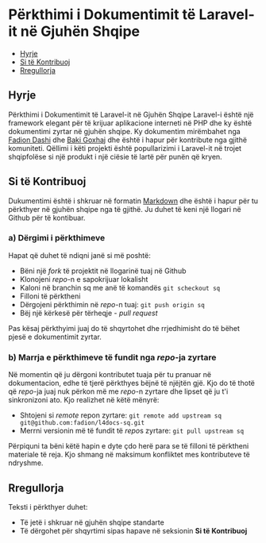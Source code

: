 # Përkthimi i Dokumentimit të Laravel-it në Gjuhën Shqipe

- [Hyrje](#hyrje)
- [Si të Kontribuoj](#si-te-kotribuoj)
- [Rregullorja](#rregullorja)

<a name="hyrje"></a>
## Hyrje

Përkthimi i Dokumentimit të Laravel-it në Gjuhën Shqipe
Laravel-i është një framework elegant për të krijuar aplikacione interneti në PHP dhe ky është dokumentimi zyrtar në gjuhën shqipe. Ky dokumentim mirëmbahet nga [Fadion Dashi](https://twitter.com/jonidashi) dhe [Baki Goxhaj](https://twitter.com/banago) dhe është i hapur për kontribute nga gjithë komuniteti. Qëllimi i këti projekti është popullarizimi i Laravel-it në trojet shqipfolëse si një produkt i një ciësie të lartë për punën që kryen.

<a name="si-te-kotribuoj"></a>
## Si të Kontribuoj

Dukumentimi është i shkruar në formatin [Markdown](http://daringfireball.net/projects/markdown/) dhe është i hapur për tu përkthyer në gjuhën shqipe nga të gjithë. Ju duhet të keni një llogari në Github për të kontibuar. 

### a) Dërgimi i përkthimeve
 
Hapat që duhet të ndiqni janë si më poshtë:

 - Bëni një _fork_ të projektit në llogarinë tuaj në Github
 - Klonojeni _repo_-n e sapokrijuar lokalisht
 - Kaloni në branchin sq me anë të komandës `git scheckout sq`
 - Filloni të përktheni  
 - Dërgojeni përkthimin në _repo_-n tuaj: `git push origin sq` 
 - Bëj një kërkesë për tërheqje - _pull request_
 
Pas kësaj përkthyimi juaj do të shqyrtohet dhe rrjedhimisht do të bëhet pjesë e dokumentimit zyrtar. 

### b) Marrja e përkthimeve të fundit nga *repo*-ja zyrtare

Në momentin që ju dërgoni kontributet tuaja për tu pranuar në dokumentacion, edhe të tjerë përkthyes bëjnë të njëjtën gjë. Kjo do të thotë që *repo*-ja juaj nuk përkon më me *repo*-n zyrtare dhe lipset që ju t'i sinkronizoni ato. Kjo realizhet në këtë mënyrë:

 - Shtojeni si *remote* repon zyrtare: `git remote add upstream sq git@github.com:fadion/l4docs-sq.git`
 - Merrni versionin më të fundit të *repo*s zyrtare: `git pull upstream sq`
 
Përpiquni ta bëni këtë hapin e dyte çdo herë para se të filloni të përktheni materiale të reja. Kjo shmang në maksimum konfliktet mes kontributeve të ndryshme.

<a name="Rregullorja"></a>
## Rregullorja

Teksti i përkthyer duhet:

 - Të jetë i shkruar në gjuhën shqipe standarte
 - Të dërgohet për shqyrtimi sipas hapave në seksionin **Si të Kontribuoj**
 	 